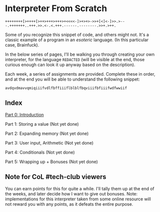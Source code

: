 # Interpreter From Scratch

```brainfuck
++++++++[>++++[>++>+++>+++>+<<<<-]>+>+>->>+[<]<-]>>.>---.+++++++..+++.>>.<-.<.+++.------.--------.>>+.>++.
```

Some of you recognize this snippet of code, and others might not. It's a classic example of a program in an *esoteric* language. (In this particular case, Brainfuck).

In the below series of pages, I'll be walking you through creating your own interpreter, for the language `REDACTED` (will be visible at the end, those curious enough can look it up anyway based on the description).

Each week, a series of assignments are provided. Complete these in order, and at the end you will be able to understand the following snippet:

```
avdqvdmavvqmiqiiifvdlfbffiiiflblblfbqviiifbfiiifwdfwwiif
```

## Index

[Part 0: Introduction](0-introduction.md)

Part 1: Storing a value (Not yet done)

Part 2: Expanding memory (Not yet done)

Part 3: User input, Arithmetic (Not yet done)

Part 4: Conditionals (Not yet done)

Part 5: Wrapping up + Bonuses (Not yet done)


## Note for CoL #tech-club viewers

You can earn points for this for quite a while. I'll tally them up at the end of the weeks, and later decide how I want to give out bonuses. Note: implementations for this interpreter taken from some online resource will not reward you with any points, as it defeats the entire purpose.